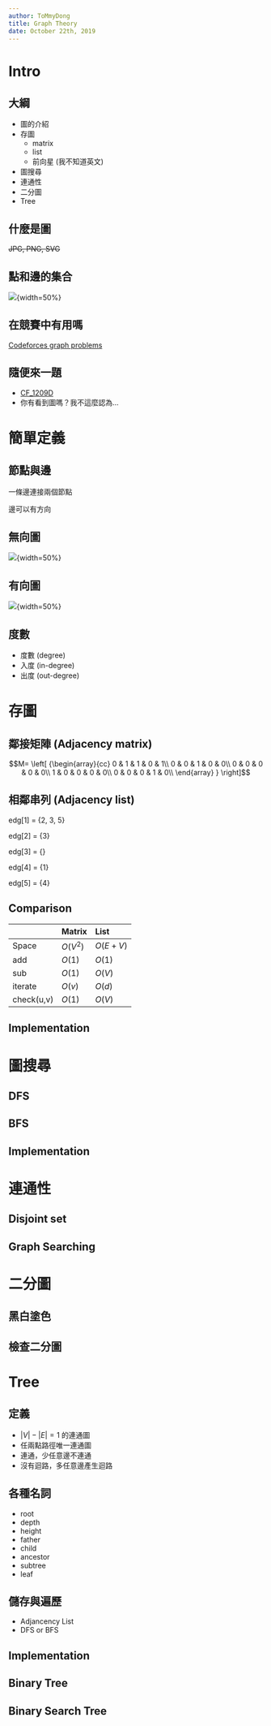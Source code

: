 ```yaml
---
author: ToMmyDong
title: Graph Theory
date: October 22th, 2019
---
```



# Intro

## 大綱

- 圖的介紹
- 存圖
  - matrix
  - list
  - 前向星 (我不知道英文)
- 圖搜尋
- 連通性
- 二分圖
- Tree

## 什麼是圖

~~JPG, PNG, SVG~~

## 點和邊的集合

![](../assets/2019-10-22-07-17-57.png){width=50%}

## 在競賽中有用嗎

[Codeforces graph problems](https://codeforces.com/problemset/page/1?tags=graphs)

## 隨便來一題

- [CF_1209D](https://codeforces.com/problemset/problem/1209/D)
- 你有看到圖嗎？我不這麼認為…

# 簡單定義

## 節點與邊

一條邊連接兩個節點

邊可以有方向

## 無向圖

![](../assets/2019-10-22-13-34-25.png){width=50%}

## 有向圖

![](../assets/2019-10-22-13-34-52.png){width=50%}

## 度數

- 度數 (degree)
- 入度 (in-degree)
- 出度 (out-degree)

# 存圖

## 鄰接矩陣 (Adjacency matrix)

$$M=
  \left[ {\begin{array}{cc}
   0 & 1 & 1 & 0 & 1\\
   0 & 0 & 1 & 0 & 0\\
   0 & 0 & 0 & 0 & 0\\
   1 & 0 & 0 & 0 & 0\\
   0 & 0 & 0 & 1 & 0\\
  \end{array} } \right]$$

## 相鄰串列 (Adjacency list)

edg[1] = {2, 3, 5}

edg[2] = {3}

edg[3] = {}

edg[4] = {1}

edg[5] = {4}

## Comparison

|            | Matrix   | List     |
| :--------- | :------- | :------- |
| Space      | $O(V^2)$ | $O(E+V)$ |
| add        | $O(1)$   | $O(1)$   |
| sub        | $O(1)$   | $O(V)$   |
| iterate    | $O(v)$   | $O(d)$   |
| check(u,v) | $O(1)$   | $O(V)$   |

## Implementation

# 圖搜尋

## DFS

## BFS

## Implementation

# 連通性

## Disjoint set

## Graph Searching

# 二分圖

## 黑白塗色

## 檢查二分圖

# Tree

## 定義

- $|V|-|E|=1$ 的連通圖
- 任兩點路徑唯一連通圖
- 連通，少任意邊不連通
- 沒有迴路，多任意邊產生迴路

## 各種名詞

- root
- depth
- height
- father
- child
- ancestor
- subtree
- leaf

## 儲存與遍歷

- Adjancency List
- DFS or BFS

## Implementation

## Binary Tree

## Binary Search Tree

